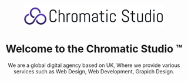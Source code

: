 <div align="center">
  <img src="https://raw.githubusercontent.com/polluxstudio/medias/main/polluxstudio/logo.png" style="width:380px" alt="Pollux Studio Logo">
</div>

<div align="center">
  <h1>Welcome to the Chromatic Studio ™</h1>
</div>

<div align="center">
  <p>We are a global digital agency based on UK, Where we provide various services such as Web Design, Web Development, Grapich Design.</p>
</div>
